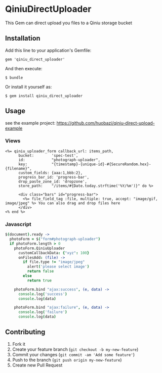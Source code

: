 # QiniuDirectUploader

This Gem can direct upload you files to a Qiniu storage bucket

## Installation

Add this line to your application's Gemfile:

    gem 'qiniu_direct_uploader'

And then execute:

    $ bundle

Or install it yourself as:

    $ gem install qiniu_direct_uploader

## Usage

see the example project: https://github.com/huobazi/qiniu-direct-upload-example

### Views
```erb
<%= qiniu_uploader_form callback_url: items_path,
      bucket:        'spec-test',
      id:            "photograph-uploader",
      key:           "{timestamp}-{unique-id}-#{SecureRandom.hex}-{filename}",
      custom_fields: {aaa:1,bbb:2},
      progress_bar_id: 'progress-bar',
      drop_paste_zone_id: 'dropzone',
      store_path:    "/items/#{Date.today.strftime('%Y/%m')}" do %>

      <div class="bars" id="progress-bar">
        <%= file_field_tag :file, multiple: true, accept: "image/gif, image/jpeg" %> You can also drag and drop files here
      </div>
<% end %>
```
### Javascript
```coffee
$(document).ready ->
  photoForm = $("form#photograph-uploader")
  if photoForm.length > 0
    photoForm.QiniuUploader
      customCallbackData: {"xyz": 100}
      onFilesAdd: (file) ->
        if file.type != "image/jpeg"
          alert('please select image')
          return false
        else
          return true

    photoForm.bind "ajax:success", (e, data) ->
      console.log('success')
      console.log(data)

    photoForm.bind "ajax:failure", (e, data) ->
      console.log('failure')
      console.log(data)
```

## Contributing

1. Fork it
2. Create your feature branch (`git checkout -b my-new-feature`)
3. Commit your changes (`git commit -am 'Add some feature'`)
4. Push to the branch (`git push origin my-new-feature`)
5. Create new Pull Request
